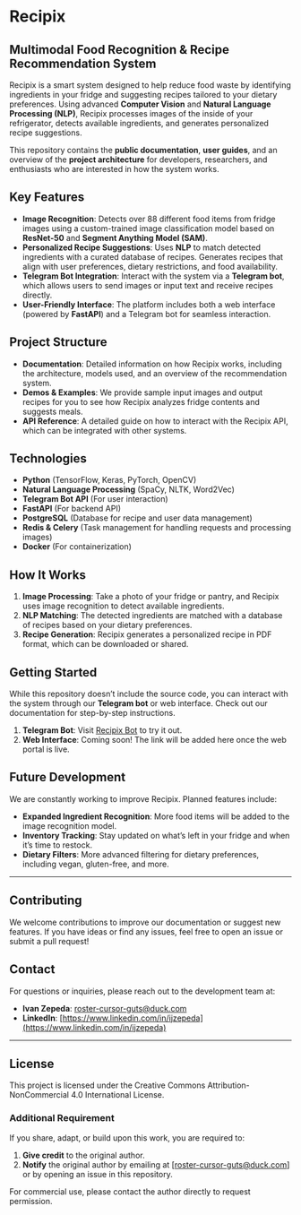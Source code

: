 # Recipix
## Multimodal Food Recognition & Recipe Recommendation System

Recipix is a smart system designed to help reduce food waste by identifying ingredients in your fridge and suggesting recipes tailored to your dietary preferences. Using advanced **Computer Vision** and **Natural Language Processing (NLP)**, Recipix processes images of the inside of your refrigerator, detects available ingredients, and generates personalized recipe suggestions.

This repository contains the **public documentation**, **user guides**, and an overview of the **project architecture** for developers, researchers, and enthusiasts who are interested in how the system works.

## Key Features

- **Image Recognition**: Detects over 88 different food items from fridge images using a custom-trained image classification model based on **ResNet-50** and **Segment Anything Model (SAM)**.
- **Personalized Recipe Suggestions**: Uses **NLP** to match detected ingredients with a curated database of recipes. Generates recipes that align with user preferences, dietary restrictions, and food availability.
- **Telegram Bot Integration**: Interact with the system via a **Telegram bot**, which allows users to send images or input text and receive recipes directly.
- **User-Friendly Interface**: The platform includes both a web interface (powered by **FastAPI**) and a Telegram bot for seamless interaction.

## Project Structure

- **Documentation**: Detailed information on how Recipix works, including the architecture, models used, and an overview of the recommendation system.
- **Demos & Examples**: We provide sample input images and output recipes for you to see how Recipix analyzes fridge contents and suggests meals.
- **API Reference**: A detailed guide on how to interact with the Recipix API, which can be integrated with other systems.

## Technologies

- **Python** (TensorFlow, Keras, PyTorch, OpenCV)
- **Natural Language Processing** (SpaCy, NLTK, Word2Vec)
- **Telegram Bot API** (For user interaction)
- **FastAPI** (For backend API)
- **PostgreSQL** (Database for recipe and user data management)
- **Redis & Celery** (Task management for handling requests and processing images)
- **Docker** (For containerization)

## How It Works

1. **Image Processing**: Take a photo of your fridge or pantry, and Recipix uses image recognition to detect available ingredients.
2. **NLP Matching**: The detected ingredients are matched with a database of recipes based on your dietary preferences.
3. **Recipe Generation**: Recipix generates a personalized recipe in PDF format, which can be downloaded or shared.

## Getting Started

While this repository doesn’t include the source code, you can interact with the system through our **Telegram bot** or web interface. Check out our documentation for step-by-step instructions.

1. **Telegram Bot**: Visit [Recipix Bot](https://t.me/recipix_bot) to try it out.
2. **Web Interface**: Coming soon! The link will be added here once the web portal is live.

## Future Development

We are constantly working to improve Recipix. Planned features include:
- **Expanded Ingredient Recognition**: More food items will be added to the image recognition model.
- **Inventory Tracking**: Stay updated on what’s left in your fridge and when it’s time to restock.
- **Dietary Filters**: More advanced filtering for dietary preferences, including vegan, gluten-free, and more.

---

## Contributing

We welcome contributions to improve our documentation or suggest new features. If you have ideas or find any issues, feel free to open an issue or submit a pull request!

## Contact

For questions or inquiries, please reach out to the development team at:
- **Ivan Zepeda**: [roster-cursor-guts@duck.com](mailto:roster-cursor-guts@duck.com)
- **LinkedIn**: [https://www.linkedin.com/in/ijzepeda](https://www.linkedin.com/in/ijzepeda)

---

## License

This project is licensed under the Creative Commons Attribution-NonCommercial 4.0 International License.

### Additional Requirement

If you share, adapt, or build upon this work, you are required to:
1. **Give credit** to the original author.
2. **Notify** the original author by emailing at [roster-cursor-guts@duck.com] or by opening an issue in this repository.

For commercial use, please contact the author directly to request permission.

